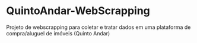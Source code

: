 # QuintoAndar-WebScrapping
Projeto de webscrapping para coletar e tratar dados em uma plataforma de compra/aluguel de imóveis (Quinto Andar)
